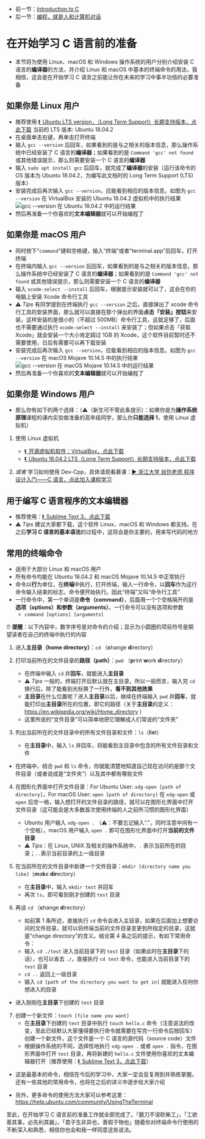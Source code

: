 * 前一节：[Introduction to C](https://github.com/wangyunduo/Intro-to-C/blob/wangyunduo/writing/readme.md)
* 后一节：[编程，就是人和计算机对话](https://github.com/wangyunduo/Intro-to-C/blob/master/Lecture%201/1.md)

# 在开始学习 C 语言前的准备
* 本节将为使用 Linux、macOS 和 Windows 操作系统的用户分别介绍安装 C 语言的**编译器**的方法，并介绍 Linux 和 macOS 中基本的终端命令的用法，我相信，这会是在开始学习 C 语言之前能让你在未来的学习中事半功倍的必要准备

## 如果你是 Linux 用户
* 推荐使用 [⏬ Ubuntu LTS version，（Long Term Support）长期支持版本，点此下载](https://ubuntu.com/download/desktop) 当前的 LTS 版本: Ubuntu 18.04.2
* 在桌面单击右键，再单击打开终端
* 输入 `gcc --version` 后回车，如果看到的是与之相关的版本信息，那么操作系统中已经安装了 C 语言的**编译器**；如果看到的是 `Command 'gcc' not found` 或其他错误提示，那么则需要安装一个 C 语言的**编译器**
* 输入 `sudo apt install gcc` 后回车，就完成了**编译器**的安装（运行该命令的 OS 版本为 Ubuntu 18.04.2，为编写此文档时的 Long Term Support (LTS) 版本）
* 安装完成后再次输入 `gcc --version`，应能看到相应的版本信息。如图为 `gcc --version` 在 VirtualBox 安装的 Ubuntu 18.04.2 虚拟机中的执行结果
![`gcc --version` 在 Ubuntu 18.04.2 中的运行结果](https://github.com/wangyunduo/Intro-to-C/blob/master/Lecture%200/figures/ubuntu_gcc_version.png)
* 然后再准备一个你喜欢的**文本编辑器**就可以开始编程了

## 如果你是 macOS 用户
* 同时按下“`command`”键和空格键，输入“终端”或者“terminal.app”后回车，打开终端
* 在终端内输入 `gcc --version` 后回车，如果看到的是与之相关的版本信息，那么操作系统中已经安装了 C 语言的**编译器**；如果看到的是 `Command 'gcc' not found` 或其他错误提示，那么则需要安装一个 C 语言的**编译器**
* 输入 `xcode-select --install` 后回车，根据提示安装就可以了，这会在你的电脑上安装 Xcode 命令行工具
* ⚠️ *Tips* 有同学提到在终端执行 `gcc --version` 之后，直接弹出了 xcode 命令行工具的安装界面，那么就可以直接在那个弹出的界面**点击「安装」按钮**来安装，这样安装的是很小的（不超过 500MB）命令行工具，这就足够了，后面也不需要通过执行 `xcode-select --install` 来安装了；但如果点击「获取 Xcode」就会安装一个大小肯定超过 1GB 的 Xcode，这个软件目前暂时还不需要使用，日后有需要可以再下载安装
* 安装完成后再次输入 `gcc --version`，应能看到相应的版本信息。如图为 `gcc --version` 在 macOS Mojave 10.14.5 中的执行结果
![`gcc --version` 在 macOS Mojave 10.14.5 中的运行结果](https://github.com/wangyunduo/Intro-to-C/blob/master/Lecture%200/figures/macOS_gcc_version.png)
* 然后再准备一个你喜欢的**文本编辑器**就可以开始编程了

## 如果你是 Windows 用户
* 那么你有如下的两个选择：（⚠️（新生可不管此条提示）：如果你是为**操作系统原理**课程的课内实验做准备的高年级同学，那么你**只能选择 1**，使用 Linux 虚拟机）

1. 使用 Linux 虚拟机
	* [⏬ 开源虚拟机软件：VirtualBox，点此下载](https://www.virtualbox.org/wiki/Downloads)
	* [⏬ Ubuntu 18.04.2 LTS（Long Term Support）长期支持版本，点此下载](https://ubuntu.com/download/desktop)

2. *或者* 学习如何使用 Dev-Cpp，具体请观看慕课：[▶️ 浙江大学 翁恺老师 程序设计入门——C 语言，点此加入课程学习](http://www.icourse163.org/course/ZJU-199001?tid=235001)

## 用于编写 C 语言程序的**文本编辑器**
* 推荐使用：[⏬ Sublime Text 3，点此下载](https://www.sublimetext.com/3)
* ⚠️ *Tips* 建议大家都下载，这个软件 Linux、macOS 和 Windows 都支持。在之后**学习 C 语言的基本语法**的过程中，这将会是你主要的，用来写代码的地方

## 常用的终端命令
* 适用于大部分 Linux 和 macOS 用户
* 所有命令均能在 Ubuntu 18.04.2 和 macOS Mojave 10.14.5 中正常执行
* 命令以**行**为单位，在**终端**中执行，打开终端，输入一行命令，以**回车**作为这行命令输入结束的标志，命令便开始执行。因此“终端”又叫“命令行工具”
* 一行命令中，第一个单词是**命令（command）**，后面用一个个空格隔开的是**选项（options）**和**参数（arguments）**。一行命令可以没有选项和参数
	* `command [options] [arguments]`

⏰ **提醒**：以下内容中，数字序号是对命令的介绍；显示为小圆圈的项目符号是期望读者在自己的终端中执行的内容

1. 进入**主目录（home directory）**：`cd` （**c**hange **d**irectory）

2. 打印当前所在的文件目录的**路径（path）**：`pwd` （**p**rint **w**ork **d**irectory）
	* 在终端中输入 `cd` 并**回车**，就能进入**主目录**
	* ⚠️ *Tips* 一般的，终端打开后默认就在主目录，所以一般而言，输入完 `cd` 换行后，除了能看到光标换了一行外，**看不到其他效果**
	* **主目录**在什么位置呢？进入**主目录**以后，继续在终端输入 `pwd` 并**回车**，就能打印出**主目录**所在的位置，即它的路径（关于**主目录**的定义：https://en.wikipedia.org/wiki/Home_directory ）
	* 这里所说的“文件目录”可以简单地把它理解成人们常说的“文件夹”

3. 列出当前所在的文件目录中的所有文件目录和文件：`ls`（**l**i**s**t）
	* 在**主目录**中，输入 `ls` 并回车，将能看到主目录中包含的所有文件目录和文件

* 在终端中，结合 `pwd` 和 `ls` 命令，你就能清楚地知道自己现在访问的是那个文件目录（或者说成是“文件夹”）以及其中都有哪些文件

4. 在图形化界面中打开文件目录：For Ubuntu User: `xdg-open [path of directory]`，For macOS User: `open [path of directory]` 在 `xdg-open` 或 `open` 后空一格，输入想打开的文件目录的路径，就可以在图形化界面中打开文件目录（这可能会是大多数首次使用终端的人之前所习惯的图形化界面）
	* Ubuntu 用户输入 `xdg-open .` （⚠️：不要忘记输入“.”，同时注意中间有一个空格），macOS 用户输入 `open .` 即可在图形化界面中打开**当前的文件目录**
	* ⚠️ *Tips*：在 Linux, UNIX 及相关的操作系统中，`.` 表示当前所在的目录；`..`表示当前目录的上一级目录

5. 在当前所在的文件目录中新建一个文件目录：`mkdir [directory name you like]`（**m**a**k**e **dir**ectory）
	* 在**主目录**中，输入 `mkdir test` 并回车
	* 再次 `ls`，即可看到刚才创建的 `test` 目录

6. 再谈 `cd` （**c**hange **d**irectory）
	* 如前第 1 条所述，直接执行 `cd` 命令会进入主目录，如果在后面加上想要访问的文件目录，就可以将终端当前的文件目录变更到所指定的目录，这就是“change directory”的含义。结合第 4 条之后的提示，有如下常用命令：
	* 输入 `cd ./test` 进入当前目录下的 `test` 目录（如果此时在**主目录**下的话），也可以省去 `./`，直接执行 `cd test` 命令，也能进入当前目录下的 `test` 目录
	* `cd ..` 返回上一级目录
	* 输入 `cd [path of the directory you want to get in]` 就能进入任何你想进入的目录

* 进入刚刚在**主目录**下创建的 `test` 目录

7. 创建一个新文件：`touch [file name you want]`
	* 在**主目录**下创建的 `test` 目录中执行 `touch hello.c` 命令（注意说法的改变，至此已经默认大家懂得要执行命令就需要在写完一行命令后按回车）创建一个新文件，这个文件是一个 C 语言的源代码（source code）文件
	* 根据操作系统的不同，选择性地执行 `xdg-open .` 或者 `open .` 指令，在图形界面中打开 `test` 目录，再将新建的 `hello.c` 文件使用你喜欢的文本编辑器打开（推荐使用：[⏬ Sublime Text 3，点此下载](https://www.sublimetext.com/3)）

* 这是最基本的命令，相信在今后的学习中，大家一定会反复用到并熟练掌握。还有一些其他的常用命令，也将在之后的讲义中逐步给大家介绍

* 另外，更多命令的使用方法大家可以参考这里：https://help.ubuntu.com/community/UsingTheTerminal

至此，在开始学习 C 语言前的准备工作就全部完成了。「磨刀不误砍柴工」，「工欲善其事，必先利其器」，「君子生非异也，善假于物也」随着你对终端命令行使用的不断深入和熟悉，相信你也会和我一样同意这些说法。
